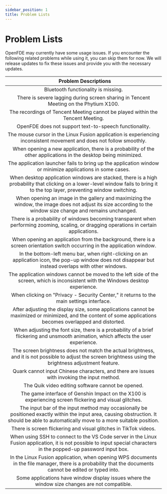 ```yaml
---
sidebar_position: 1
title: Problem Lists
---
```


# Problem Lists

OpenFDE may currently have some usage issues. If you encounter the following related problems while using it, you can skip them for now. We will release updates to fix these issues and provide you with the necessary updates.

|   Problem Descriptions | 
| :----: | 
|Bluetooth functionality is missing.|
|There is severe lagging during screen sharing in Tencent Meeting on the Phytium X100.|
|The recordings of Tencent Meeting cannot be played within the Tencent Meeting.|
|OpenFDE does not support text-to-speech functionality.|
|The mouse cursor in the Linux Fusion application is experiencing inconsistent movement and does not follow smoothly.|	
|When opening a new application, there is a probability of the other applications in the desktop being minimized.|
|The application launcher fails to bring up the application window or minimize applications in some cases.|
|When desktop application windows are stacked, there is a high probability that clicking on a lower-level window fails to bring it to the top layer, preventing window switching.|
|When opening an image in the gallery and maximizing the window, the image does not adjust its size according to the window size change and remains unchanged.|
|There is a probability of windows becoming transparent when performing zooming, scaling, or dragging operations in certain applications.|
|When opening an application from the background, there is a screen orientation switch occurring in the application window.|
|In the bottom-left menu bar, when right-clicking on an application icon, the pop-up window does not disappear but instead overlaps with other windows.|
|The application windows cannot be moved to the left side of the screen, which is inconsistent with the Windows desktop experience.|	
|When clicking on "Privacy - Security Center," it returns to the main settings interface.|		
|After adjusting the display size, some applications cannot be maximized or minimized, and the content of some applications becomes overlapped and distorted.|
|When adjusting the font size, there is a probability of a brief flickering and unsmooth animation, which affects the user experience.|
|The screen brightness does not match the actual brightness, and it is not possible to adjust the screen brightness using the brightness adjustment feature.|		
|Quark cannot input Chinese characters, and there are issues with invoking the input method.|
|The Quik video editing software cannot be opened.|
|The game interface of Genshin Impact on the X100 is experiencing screen flickering and visual glitches.|
|The input bar of the input method may occasionally be positioned exactly within the input area, causing obstruction. It should be able to automatically move to a more suitable position.|
|There is screen flickering and visual glitches in TikTok videos.|
|When using SSH to connect to the VS Code server in the Linux Fusion application, it is not possible to input special characters in the popped-up password input box.|
|In the Linux Fusion application, when opening WPS documents in the file manager, there is a probability that the documents cannot be edited or typed into.|
|Some applications have window display issues where the window size changes are not compatible.|